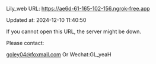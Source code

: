 Lily_web URL: https://ae6d-61-165-102-156.ngrok-free.app

Updated at: 2024-12-10 11:40:50

If you cannot open this URL, the server might be down.

Please contact: 

goley04@foxmail.com Or Wechat:GL_yeaH